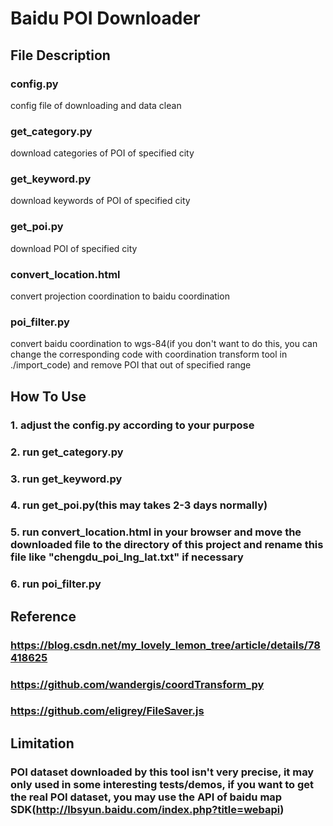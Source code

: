 # Baidu POI Downloader
## File Description
### config.py
config file of downloading and data clean
### get_category.py
download categories of POI of specified city
### get_keyword.py
download keywords of POI of specified city
### get_poi.py
download POI of specified city
### convert_location.html
convert projection coordination to baidu coordination
### poi_filter.py
convert baidu coordination to wgs-84(if you don't want to do this, you can change the corresponding code 
with coordination transform tool in ./import_code) and remove POI that out of specified range
## How To Use
### 1. adjust the config.py according to your purpose
### 2. run get_category.py
### 3. run get_keyword.py
### 4. run get_poi.py(this may takes 2-3 days normally)
### 5. run convert_location.html in your browser and move the downloaded file to the directory of this project and rename this file like "chengdu_poi_lng_lat.txt" if necessary
### 6. run poi_filter.py
## Reference
### https://blog.csdn.net/my_lovely_lemon_tree/article/details/78418625
### https://github.com/wandergis/coordTransform_py
### https://github.com/eligrey/FileSaver.js
## Limitation
### POI dataset downloaded by this tool isn't very precise, it may only used in some interesting tests/demos, if you want to get the real POI dataset, you may use the API of baidu map SDK(http://lbsyun.baidu.com/index.php?title=webapi)